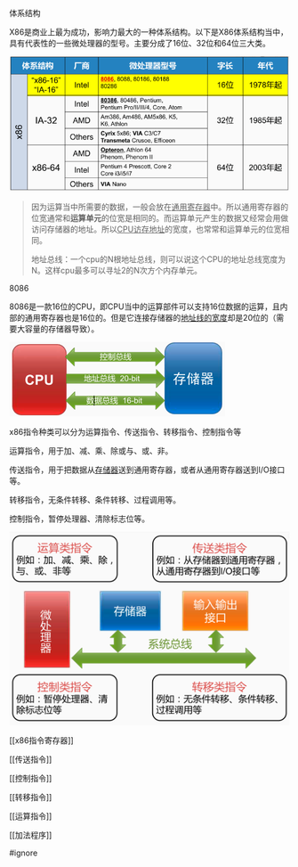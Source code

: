 体系结构

X86是商业上最为成功，影响力最大的一种体系结构。以下是X86体系结构当中，具有代表性的一些微处理器的型号。主要分成了16位、32位和64位三大类。

![image-20201027180011550](assets/image-20201027180011550.png)

> 因为运算当中所需要的数据，一般会放在<u>通用寄存器</u>中。所以通用寄存器的位宽通常和**运算单元**的位宽是相同的。而运算单元产生的数据又经常会用做访问存储器的地址。所以<u>CPU访存地址</u>的宽度，也常常和运算单元的位宽相同。
>
> 地址总线：一个cpu的N根地址总线，则可以说这个CPU的地址总线宽度为N。这样cpu最多可以寻址2的N次方个内存单元。

8086

8086是一款16位的CPU，即CPU当中的运算部件可以支持16位数据的运算，且内部的通用寄存器也是16位的。但是它连接存储器的<u>地址线的宽度</u>却是20位的（需要大容量的存储器导致）。

![image-20201113101803199](assets/image-20201113101803199.png)



x86指令种类可以分为运算指令、传送指令、转移指令、控制指令等

运算指令，用于加、减、乘、除或与、或、非。

传送指令，用于把数据从<u>存储器</u>送到通用寄存器，或者从通用寄存器送到I/O接口等。

转移指令，无条件转移、条件转移、过程调用等。

控制指令，暂停处理器、清除标志位等。

![image-20201028175720084](assets/image-20201028175720084.png)

[[x86指令寄存器]]

[[传送指令]]

[[控制指令]]

[[转移指令]]

[[运算指令]]

[[加法程序]]

#ignore
